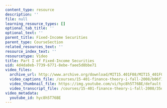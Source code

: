 ```yaml
---
content_type: resource
description: ''
file: null
learning_resource_types: []
optional_tab_title: ''
optional_text: ''
parent_title: Fixed-Income Securities
parent_type: CourseSection
related_resources_text: ''
resource_index_text: ''
resourcetype: Video
title: Part I of Fixed-Income Securities
uid: 4d4da8eb-7739-6771-8ebe-faee5d8bbe71
video_files:
  archive_url: http://www.archive.org/download/MIT15.401F08/MIT15_401F08_ses04_300k.mp4
  video_captions_file: /courses/15-401-finance-theory-i-fall-2008/b06f1e2104db56128add5114ff0dfecb_hyc8h5T76BE.vtt
  video_thumbnail_file: https://img.youtube.com/vi/hyc8h5T76BE/default.jpg
  video_transcript_file: /courses/15-401-finance-theory-i-fall-2008/35d8ec3b356147262ea791018250d376_hyc8h5T76BE.pdf
video_metadata:
  youtube_id: hyc8h5T76BE
---
```

